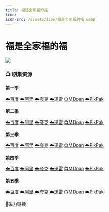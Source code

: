 ```yaml
---
title: 福是全家福的福
icon:
icon-src: /assets/icon/福是全家福的福.webp
---
```


# 福是全家福的福
![](/assets/image/福是全家福的福.jpg)

### 📺 剧集资源

**第一季**  <Badge type="tip" text="MaxPayne999" />

[☁️百度](https://pan.baidu.com/s/1jFGSY89WONUWvNq8hmUBGA?pwd=snwk)  [☁️阿里](https://www.alipan.com/s/22rouo1Rtaa)  [☁️夸克](https://pan.quark.cn/s/b4a66639c784)  [☁️迅雷](https://pan.xunlei.com/s/VNnhIJ_gvMHgsFabeAh-vgn3A1?pwd=9ijd#)  [📺MDpan](https://pan.mdsub.top/%E7%A6%8F%E6%98%AF%E5%85%A8%E5%AE%B6%E7%A6%8F%E7%9A%84%E7%A6%8F)  [☁️PikPak](https://mypikpak.com/s/VNmWUNv9ciWPdsGKQgqAHGGao1)

**第二季** <Badge type="tip" text="艾森闹字幕组" />

[☁️百度](https://pan.baidu.com/s/1jFGSY89WONUWvNq8hmUBGA?pwd=snwk)  [☁️阿里](https://www.alipan.com/s/22rouo1Rtaa)  [☁️夸克](https://pan.quark.cn/s/b4a66639c784)  [☁️迅雷](https://pan.xunlei.com/s/VNnhIGAmNt_CYyNmcT79j_CjA1?pwd=atyq#)  [📺MDpan](https://pan.mdsub.top/%E7%A6%8F%E6%98%AF%E5%85%A8%E5%AE%B6%E7%A6%8F%E7%9A%84%E7%A6%8F)  [☁️PikPak](https://mypikpak.com/s/VNmWUNv9ciWPdsGKQgqAHGGao1)

**第三季** <Badge type="tip" text="艾森闹字幕组" />

[☁️百度](https://pan.baidu.com/s/1jFGSY89WONUWvNq8hmUBGA?pwd=snwk)  [☁️阿里](https://www.alipan.com/s/22rouo1Rtaa)  [☁️夸克](https://pan.quark.cn/s/b4a66639c784)  [☁️迅雷](https://pan.xunlei.com/s/VNnhICA7_iO0vUghkc8Wf7TQA1?pwd=2p8d#)  [📺MDpan](https://pan.mdsub.top/%E7%A6%8F%E6%98%AF%E5%85%A8%E5%AE%B6%E7%A6%8F%E7%9A%84%E7%A6%8F)  [☁️PikPak](https://mypikpak.com/s/VNmWUNv9ciWPdsGKQgqAHGGao1)

**第四季** <Badge type="tip" text="艾森闹字幕组" />

[☁️百度](https://pan.baidu.com/s/1jFGSY89WONUWvNq8hmUBGA?pwd=snwk)  [☁️阿里](https://www.alipan.com/s/22rouo1Rtaa)  [☁️夸克](https://pan.quark.cn/s/b4a66639c784)  [☁️迅雷](https://pan.xunlei.com/s/VNnhI8jJuZa9f1p7PuoM5Q9WA1?pwd=r7dc#)  [📺MDpan](https://pan.mdsub.top/%E7%A6%8F%E6%98%AF%E5%85%A8%E5%AE%B6%E7%A6%8F%E7%9A%84%E7%A6%8F)  [☁️PikPak](https://mypikpak.com/s/VNmWUNv9ciWPdsGKQgqAHGGao1)

**第五季** <Badge type="tip" text="艾森闹字幕组" />

[☁️百度](https://pan.baidu.com/s/1jFGSY89WONUWvNq8hmUBGA?pwd=snwk)  [☁️阿里](https://www.alipan.com/s/22rouo1Rtaa)  [☁️夸克](https://pan.quark.cn/s/b4a66639c784)  [☁️迅雷](https://pan.xunlei.com/s/VNnhI0pKYxcaJNqxFQl1eSpTA1?pwd=q5q2#)  [📺MDpan](https://pan.mdsub.top/%E7%A6%8F%E6%98%AF%E5%85%A8%E5%AE%B6%E7%A6%8F%E7%9A%84%E7%A6%8F)  [☁️PikPak](https://mypikpak.com/s/VNmWUNv9ciWPdsGKQgqAHGGao1)

[🧲磁力链接](magnet:?xt=urn:btih:de449065dc8962a39f6f2b5b8b7fa3a57b4aab71)